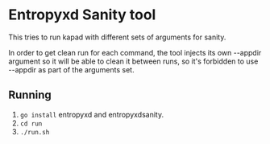 # Entropyxd Sanity tool
This tries to run kapad with different sets of arguments for sanity.

In order to get clean run for each command, the tool injects its own --appdir
argument so it will be able to clean it between runs, so it's forbidden to use
--appdir as part of the arguments set.

## Running
 1. `go install` entropyxd and entropyxdsanity.
 2. `cd run`
 3. `./run.sh`


